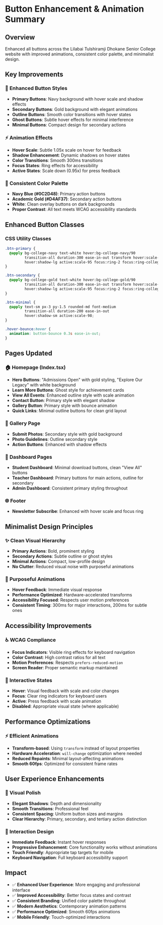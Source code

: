 # Button Enhancement & Animation Summary

## Overview
Enhanced all buttons across the Lilabai Tulshiramji Dhokane Senior College website with improved animations, consistent color palette, and minimalist design.

## Key Improvements

### 🎨 **Enhanced Button Styles**
- **Primary Buttons**: Navy background with hover scale and shadow effects
- **Secondary Buttons**: Gold background with elegant animations
- **Outline Buttons**: Smooth color transitions with hover states
- **Ghost Buttons**: Subtle hover effects for minimal interference
- **Minimal Buttons**: Compact design for secondary actions

### ⚡ **Animation Effects**
- **Hover Scale**: Subtle 1.05x scale on hover for feedback
- **Shadow Enhancement**: Dynamic shadows on hover states
- **Color Transitions**: Smooth 300ms transitions
- **Focus States**: Ring effects for accessibility
- **Active States**: Scale down (0.95x) for press feedback

### 🎯 **Consistent Color Palette**
- **Navy Blue (#0C2D48)**: Primary action buttons
- **Academic Gold (#D4AF37)**: Secondary action buttons
- **White**: Clean overlay buttons on dark backgrounds
- **Proper Contrast**: All text meets WCAG accessibility standards

## Enhanced Button Classes

### CSS Utility Classes
```css
.btn-primary {
  @apply bg-college-navy text-white hover:bg-college-navy/90 
         transition-all duration-300 ease-in-out transform hover:scale-105 
         hover:shadow-lg active:scale-95 focus:ring-2 focus:ring-college-navy/50;
}

.btn-secondary {
  @apply bg-college-gold text-white hover:bg-college-gold/90 
         transition-all duration-300 ease-in-out transform hover:scale-105 
         hover:shadow-lg active:scale-95 focus:ring-2 focus:ring-college-gold/50;
}

.btn-minimal {
  @apply text-sm px-3 py-1.5 rounded-md font-medium 
         transition-all duration-200 ease-in-out 
         hover:shadow-sm active:scale-98;
}

.hover-bounce:hover {
  animation: button-bounce 0.3s ease-in-out;
}
```

## Pages Updated

### 🏠 **Homepage (Index.tsx)**
- **Hero Buttons**: "Admissions Open" with gold styling, "Explore Our Legacy" with white background
- **Learn More Buttons**: Ghost style for achievement cards
- **View All Events**: Enhanced outline style with scale animation
- **Contact Button**: Primary style with elegant shadow
- **Gallery Button**: Primary style with bounce animation
- **Quick Links**: Minimal outline buttons for clean grid layout

### 📸 **Gallery Page**
- **Submit Photos**: Secondary style with gold background
- **Photo Guidelines**: Outline secondary style
- **Action Buttons**: Enhanced with shadow effects

### 👤 **Dashboard Pages**
- **Student Dashboard**: Minimal download buttons, clean "View All" buttons
- **Teacher Dashboard**: Primary buttons for main actions, outline for secondary
- **Admin Dashboard**: Consistent primary styling throughout

### 🌐 **Footer**
- **Newsletter Subscribe**: Enhanced with hover scale and focus ring

## Minimalist Design Principles

### ✨ **Clean Visual Hierarchy**
- **Primary Actions**: Bold, prominent styling
- **Secondary Actions**: Subtle outline or ghost styles
- **Minimal Actions**: Compact, low-profile design
- **No Clutter**: Reduced visual noise with purposeful animations

### 🎯 **Purposeful Animations**
- **Hover Feedback**: Immediate visual response
- **Performance Optimized**: Hardware-accelerated transforms
- **Accessibility Focused**: Respects user motion preferences
- **Consistent Timing**: 300ms for major interactions, 200ms for subtle ones

## Accessibility Improvements

### ♿ **WCAG Compliance**
- **Focus Indicators**: Visible ring effects for keyboard navigation
- **Color Contrast**: High contrast ratios for all text
- **Motion Preferences**: Respects `prefers-reduced-motion`
- **Screen Reader**: Proper semantic markup maintained

### 🎪 **Interactive States**
- **Hover**: Visual feedback with scale and color changes
- **Focus**: Clear ring indicators for keyboard users
- **Active**: Press feedback with scale animation
- **Disabled**: Appropriate visual state (where applicable)

## Performance Optimizations

### ⚡ **Efficient Animations**
- **Transform-based**: Using `transform` instead of layout properties
- **Hardware Acceleration**: `will-change` optimization where needed
- **Reduced Repaints**: Minimal layout-affecting animations
- **Smooth 60fps**: Optimized for consistent frame rates

## User Experience Enhancements

### 🎨 **Visual Polish**
- **Elegant Shadows**: Depth and dimensionality
- **Smooth Transitions**: Professional feel
- **Consistent Spacing**: Uniform button sizes and margins
- **Clear Hierarchy**: Primary, secondary, and tertiary action distinction

### 🔄 **Interaction Design**
- **Immediate Feedback**: Instant hover responses
- **Progressive Enhancement**: Core functionality works without animations
- **Touch Friendly**: Appropriate tap targets for mobile
- **Keyboard Navigation**: Full keyboard accessibility support

## Impact
- ✅ **Enhanced User Experience**: More engaging and professional interface
- ✅ **Improved Accessibility**: Better focus states and contrast
- ✅ **Consistent Branding**: Unified color palette throughout
- ✅ **Modern Aesthetics**: Contemporary animation patterns
- ✅ **Performance Optimized**: Smooth 60fps animations
- ✅ **Mobile Friendly**: Touch-optimized interactions
